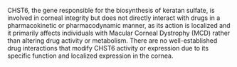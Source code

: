 CHST6, the gene responsible for the biosynthesis of keratan sulfate, is involved in corneal integrity but does not directly interact with drugs in a pharmacokinetic or pharmacodynamic manner, as its action is localized and it primarily affects individuals with Macular Corneal Dystrophy (MCD) rather than altering drug activity or metabolism. There are no well-established drug interactions that modify CHST6 activity or expression due to its specific function and localized expression in the cornea.